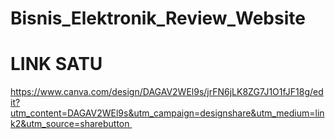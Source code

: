 # Bisnis_Elektronik_Review_Website

# LINK SATU 
https://www.canva.com/design/DAGAV2WEl9s/jrFN6jLK8ZG7J1O1fJF18g/edit?utm_content=DAGAV2WEl9s&utm_campaign=designshare&utm_medium=link2&utm_source=sharebutton 

